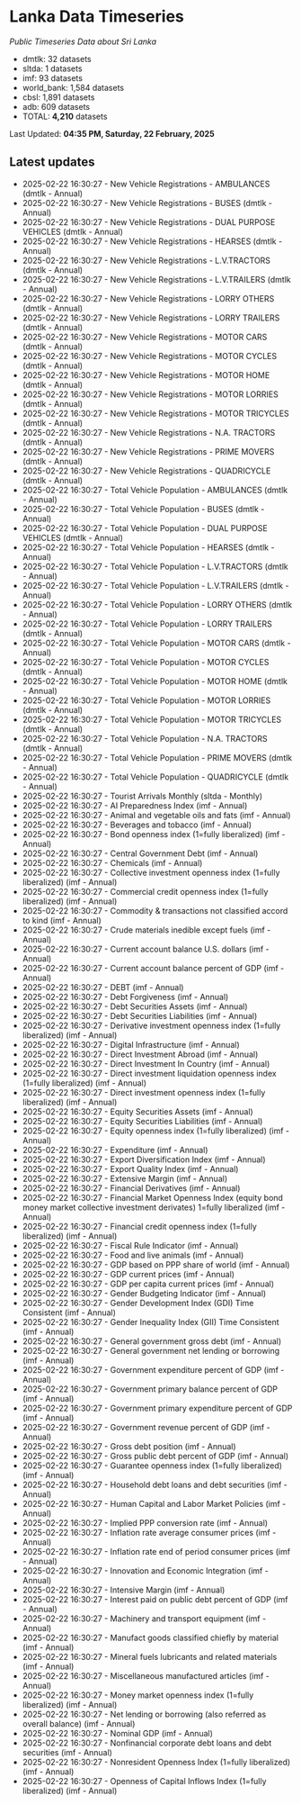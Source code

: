 # Lanka Data Timeseries
*Public Timeseries Data about Sri Lanka*

* dmtlk: 32 datasets
* sltda: 1 datasets
* imf: 93 datasets
* world_bank: 1,584 datasets
* cbsl: 1,891 datasets
* adb: 609 datasets
* TOTAL: **4,210** datasets

Last Updated: **04:35 PM, Saturday, 22 February, 2025**

## Latest updates

* 2025-02-22 16:30:27 - New Vehicle Registrations - AMBULANCES (dmtlk - Annual)
* 2025-02-22 16:30:27 - New Vehicle Registrations - BUSES (dmtlk - Annual)
* 2025-02-22 16:30:27 - New Vehicle Registrations - DUAL PURPOSE VEHICLES (dmtlk - Annual)
* 2025-02-22 16:30:27 - New Vehicle Registrations - HEARSES (dmtlk - Annual)
* 2025-02-22 16:30:27 - New Vehicle Registrations - L.V.TRACTORS (dmtlk - Annual)
* 2025-02-22 16:30:27 - New Vehicle Registrations - L.V.TRAILERS (dmtlk - Annual)
* 2025-02-22 16:30:27 - New Vehicle Registrations - LORRY OTHERS (dmtlk - Annual)
* 2025-02-22 16:30:27 - New Vehicle Registrations - LORRY TRAILERS (dmtlk - Annual)
* 2025-02-22 16:30:27 - New Vehicle Registrations - MOTOR CARS (dmtlk - Annual)
* 2025-02-22 16:30:27 - New Vehicle Registrations - MOTOR CYCLES (dmtlk - Annual)
* 2025-02-22 16:30:27 - New Vehicle Registrations - MOTOR HOME (dmtlk - Annual)
* 2025-02-22 16:30:27 - New Vehicle Registrations - MOTOR LORRIES (dmtlk - Annual)
* 2025-02-22 16:30:27 - New Vehicle Registrations - MOTOR TRICYCLES (dmtlk - Annual)
* 2025-02-22 16:30:27 - New Vehicle Registrations - N.A. TRACTORS (dmtlk - Annual)
* 2025-02-22 16:30:27 - New Vehicle Registrations - PRIME MOVERS (dmtlk - Annual)
* 2025-02-22 16:30:27 - New Vehicle Registrations - QUADRICYCLE (dmtlk - Annual)
* 2025-02-22 16:30:27 - Total Vehicle Population - AMBULANCES (dmtlk - Annual)
* 2025-02-22 16:30:27 - Total Vehicle Population - BUSES (dmtlk - Annual)
* 2025-02-22 16:30:27 - Total Vehicle Population - DUAL PURPOSE VEHICLES (dmtlk - Annual)
* 2025-02-22 16:30:27 - Total Vehicle Population - HEARSES (dmtlk - Annual)
* 2025-02-22 16:30:27 - Total Vehicle Population - L.V.TRACTORS (dmtlk - Annual)
* 2025-02-22 16:30:27 - Total Vehicle Population - L.V.TRAILERS (dmtlk - Annual)
* 2025-02-22 16:30:27 - Total Vehicle Population - LORRY OTHERS (dmtlk - Annual)
* 2025-02-22 16:30:27 - Total Vehicle Population - LORRY TRAILERS (dmtlk - Annual)
* 2025-02-22 16:30:27 - Total Vehicle Population - MOTOR CARS (dmtlk - Annual)
* 2025-02-22 16:30:27 - Total Vehicle Population - MOTOR CYCLES (dmtlk - Annual)
* 2025-02-22 16:30:27 - Total Vehicle Population - MOTOR HOME (dmtlk - Annual)
* 2025-02-22 16:30:27 - Total Vehicle Population - MOTOR LORRIES (dmtlk - Annual)
* 2025-02-22 16:30:27 - Total Vehicle Population - MOTOR TRICYCLES (dmtlk - Annual)
* 2025-02-22 16:30:27 - Total Vehicle Population - N.A. TRACTORS (dmtlk - Annual)
* 2025-02-22 16:30:27 - Total Vehicle Population - PRIME MOVERS (dmtlk - Annual)
* 2025-02-22 16:30:27 - Total Vehicle Population - QUADRICYCLE (dmtlk - Annual)
* 2025-02-22 16:30:27 - Tourist Arrivals Monthly (sltda - Monthly)
* 2025-02-22 16:30:27 - AI Preparedness Index (imf - Annual)
* 2025-02-22 16:30:27 - Animal and vegetable oils and fats (imf - Annual)
* 2025-02-22 16:30:27 - Beverages and tobacco (imf - Annual)
* 2025-02-22 16:30:27 - Bond openness index (1=fully liberalized) (imf - Annual)
* 2025-02-22 16:30:27 - Central Government Debt (imf - Annual)
* 2025-02-22 16:30:27 - Chemicals (imf - Annual)
* 2025-02-22 16:30:27 - Collective investment openness index (1=fully liberalized) (imf - Annual)
* 2025-02-22 16:30:27 - Commercial credit openness index (1=fully liberalized) (imf - Annual)
* 2025-02-22 16:30:27 - Commodity & transactions not classified accord to kind (imf - Annual)
* 2025-02-22 16:30:27 - Crude materials inedible except fuels (imf - Annual)
* 2025-02-22 16:30:27 - Current account balance U.S. dollars (imf - Annual)
* 2025-02-22 16:30:27 - Current account balance percent of GDP (imf - Annual)
* 2025-02-22 16:30:27 - DEBT (imf - Annual)
* 2025-02-22 16:30:27 - Debt Forgiveness (imf - Annual)
* 2025-02-22 16:30:27 - Debt Securities Assets (imf - Annual)
* 2025-02-22 16:30:27 - Debt Securities Liabilities (imf - Annual)
* 2025-02-22 16:30:27 - Derivative investment openness index (1=fully liberalized) (imf - Annual)
* 2025-02-22 16:30:27 - Digital Infrastructure (imf - Annual)
* 2025-02-22 16:30:27 - Direct Investment Abroad (imf - Annual)
* 2025-02-22 16:30:27 - Direct Investment In Country (imf - Annual)
* 2025-02-22 16:30:27 - Direct investment liquidation openness index (1=fully liberalized) (imf - Annual)
* 2025-02-22 16:30:27 - Direct investment openness index (1=fully liberalized) (imf - Annual)
* 2025-02-22 16:30:27 - Equity Securities Assets (imf - Annual)
* 2025-02-22 16:30:27 - Equity Securities Liabilities (imf - Annual)
* 2025-02-22 16:30:27 - Equity openness index (1=fully liberalized) (imf - Annual)
* 2025-02-22 16:30:27 - Expenditure (imf - Annual)
* 2025-02-22 16:30:27 - Export Diversification Index (imf - Annual)
* 2025-02-22 16:30:27 - Export Quality Index (imf - Annual)
* 2025-02-22 16:30:27 - Extensive Margin (imf - Annual)
* 2025-02-22 16:30:27 - Financial Derivatives (imf - Annual)
* 2025-02-22 16:30:27 - Financial Market Openness Index (equity bond money market collective investment derivates) 1=fully liberalized (imf - Annual)
* 2025-02-22 16:30:27 - Financial credit openness index (1=fully liberalized) (imf - Annual)
* 2025-02-22 16:30:27 - Fiscal Rule Indicator (imf - Annual)
* 2025-02-22 16:30:27 - Food and live animals (imf - Annual)
* 2025-02-22 16:30:27 - GDP based on PPP share of world (imf - Annual)
* 2025-02-22 16:30:27 - GDP current prices (imf - Annual)
* 2025-02-22 16:30:27 - GDP per capita current prices (imf - Annual)
* 2025-02-22 16:30:27 - Gender Budgeting Indicator (imf - Annual)
* 2025-02-22 16:30:27 - Gender Development Index (GDI) Time Consistent (imf - Annual)
* 2025-02-22 16:30:27 - Gender Inequality Index (GII) Time Consistent (imf - Annual)
* 2025-02-22 16:30:27 - General government gross debt (imf - Annual)
* 2025-02-22 16:30:27 - General government net lending or borrowing (imf - Annual)
* 2025-02-22 16:30:27 - Government expenditure percent of GDP (imf - Annual)
* 2025-02-22 16:30:27 - Government primary balance percent of GDP (imf - Annual)
* 2025-02-22 16:30:27 - Government primary expenditure percent of GDP (imf - Annual)
* 2025-02-22 16:30:27 - Government revenue percent of GDP (imf - Annual)
* 2025-02-22 16:30:27 - Gross debt position (imf - Annual)
* 2025-02-22 16:30:27 - Gross public debt percent of GDP (imf - Annual)
* 2025-02-22 16:30:27 - Guarantee openness index (1=fully liberalized) (imf - Annual)
* 2025-02-22 16:30:27 - Household debt loans and debt securities (imf - Annual)
* 2025-02-22 16:30:27 - Human Capital and Labor Market Policies (imf - Annual)
* 2025-02-22 16:30:27 - Implied PPP conversion rate (imf - Annual)
* 2025-02-22 16:30:27 - Inflation rate average consumer prices (imf - Annual)
* 2025-02-22 16:30:27 - Inflation rate end of period consumer prices (imf - Annual)
* 2025-02-22 16:30:27 - Innovation and Economic Integration (imf - Annual)
* 2025-02-22 16:30:27 - Intensive Margin (imf - Annual)
* 2025-02-22 16:30:27 - Interest paid on public debt percent of GDP (imf - Annual)
* 2025-02-22 16:30:27 - Machinery and transport equipment (imf - Annual)
* 2025-02-22 16:30:27 - Manufact goods classified chiefly by material (imf - Annual)
* 2025-02-22 16:30:27 - Mineral fuels lubricants and related materials (imf - Annual)
* 2025-02-22 16:30:27 - Miscellaneous manufactured articles (imf - Annual)
* 2025-02-22 16:30:27 - Money market openness index (1=fully liberalized) (imf - Annual)
* 2025-02-22 16:30:27 - Net lending or borrowing (also referred as overall balance) (imf - Annual)
* 2025-02-22 16:30:27 - Nominal GDP (imf - Annual)
* 2025-02-22 16:30:27 - Nonfinancial corporate debt loans and debt securities (imf - Annual)
* 2025-02-22 16:30:27 - Nonresident Openness Index (1=fully liberalized) (imf - Annual)
* 2025-02-22 16:30:27 - Openness of Capital Inflows Index (1=fully liberalized) (imf - Annual)